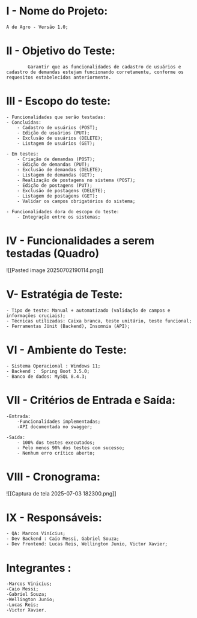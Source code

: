 # I - Nome do Projeto:

	A de Agro - Versão 1.0;
#  II - Objetivo do Teste:

			Garantir que as funcionalidades de cadastro de usuários e cadastro de demandas estejam funcionando corretamente, conforme os requesitos estabelecidos anteriormente.

# III - Escopo do teste:

	- Funcionalidades que serão testadas: 
	- Concluídas:
		- Cadastro de usuários (POST);
		- Edição de usuários (PUT);
		- Exclusão de usuários (DELETE);
		- Listagem de usuários (GET);
		
	- Em testes:
		- Criação de demandas (POST);
		- Edição de demandas (PUT);
		- Exclusão de demandas (DELETE);
		- Listagem de demandas (GET);
		- Realização de postagens no sistema (POST);
		- Edição de postagens (PUT);
		- Exclusão de postagens (DELETE);
		- Listagem de postagens (GET);
		- Validar os campos obrigatórios do sistema;
	
	- Funcionalidades dora do escopo do teste:
		- Integração entre os sistemas;

# IV - Funcionalidades a serem testadas (Quadro)

![[Pasted image 20250702190114.png]]
# V- Estratégia de Teste:

	- Tipo de teste: Manual + automatizado (validação de campos e informações cruciais);
	- Técnicas utilizadas: Caixa branca, teste unitário, teste funcional;
	- Ferramentas JUnit (Backend), Insomnia (API);

# VI - Ambiente do Teste:
	- Sistema Operacional : Windows 11;
	- Backend :  Spring Boot 3.5.0;
	- Banco de dados: MySQL 8.4.3;
# VII - Critérios de Entrada e Saída:
	-Entrada:
		-Funcionalidades implementadas;
		-API documentada no swagger;
	
	-Saída:
		- 100% dos testes executados;
		- Pelo menos 90% dos testes com sucesso;
		- Nenhum erro crítico aberto;
# VIII - Cronograma:
 ![[Captura de tela 2025-07-03 182300.png]]
# IX - Responsáveis:
	- QA: Marcos Vinícius;
	- Dev Backend : Caio Messi, Gabriel Souza;
	- Dev Frontend: Lucas Reis, Wellington Junio, Victor Xavier;


# Integrantes :
	-Marcos Vinicíus;
	-Caio Messi;
	-Gabriel Souza;
	-Wellington Junio;
	-Lucas Reis;
	-Victor Xavier.
